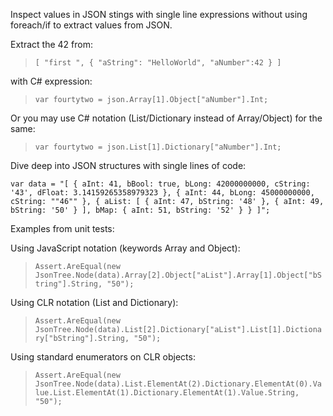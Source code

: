 Inspect values in JSON stings with single line expressions without using foreach/if to extract values from JSON.

Extract the 42 from:
> `[ "first ", { "aString": "HelloWorld", "aNumber":42 } ]`

with C# expression:

> `var fourtytwo = json.Array[1].Object["aNumber"].Int;`

Or you may use C# notation (List/Dictionary instead of Array/Object) for the same:

> `var fourtytwo = json.List[1].Dictionary["aNumber"].Int;`

Dive deep into JSON structures with single lines of code:

`var data = "[ { aInt: 41, bBool: true, bLong: 42000000000, cString: '43', dFloat: 3.14159265358979323 }, { aInt: 44, bLong: 45000000000, cString: ""46"" }, { aList: [ { aInt: 47, bString: '48' }, { aInt: 49, bString: '50' } ], bMap: { aInt: 51, bString: '52' } } ]";`

Examples from unit tests:

Using JavaScript notation (keywords Array and Object):
> `Assert.AreEqual(new JsonTree.Node(data).Array[2].Object["aList"].Array[1].Object["bString"].String, "50");`

Using CLR notation (List and Dictionary):
> `Assert.AreEqual(new JsonTree.Node(data).List[2].Dictionary["aList"].List[1].Dictionary["bString"].String, "50");`

Using standard enumerators on CLR objects:
> `Assert.AreEqual(new JsonTree.Node(data).List.ElementAt(2).Dictionary.ElementAt(0).Value.List.ElementAt(1).Dictionary.ElementAt(1).Value.String, "50");`